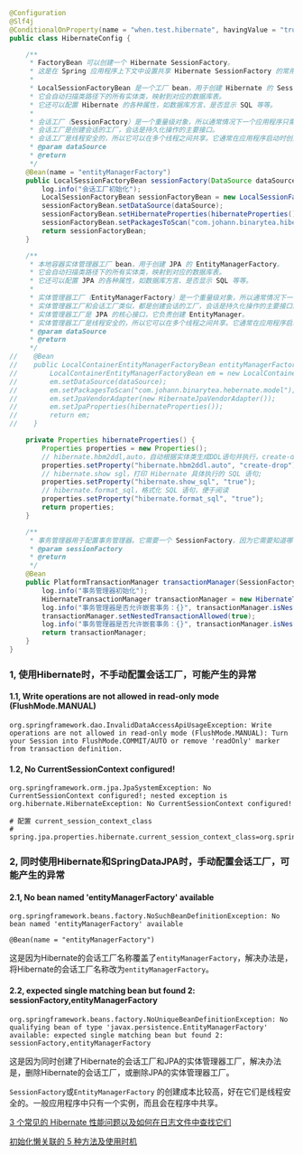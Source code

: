 ```java
@Configuration
@Slf4j
@ConditionalOnProperty(name = "when.test.hibernate", havingValue = "true",matchIfMissing = false)
public class HibernateConfig {

    /**
     * FactoryBean 可以创建一个 Hibernate SessionFactory。
     * 这是在 Spring 应用程序上下文中设置共享 Hibernate SessionFactory 的常用方法；然后，可以通过依赖注入将 SessionFactory 传递给数据访问对象。
     *
     * LocalSessionFactoryBean 是一个工厂 bean，用于创建 Hibernate 的 SessionFactory。
     * 它会自动扫描类路径下的所有实体类，映射到对应的数据库表。
     * 它还可以配置 Hibernate 的各种属性，如数据库方言、是否显示 SQL 等等。
     *
     * 会话工厂（SessionFactory）是一个重量级对象，所以通常情况下一个应用程序只需要一个会话工厂。
     * 会话工厂是创建会话的工厂，会话是持久化操作的主要接口。
     * 会话工厂是线程安全的，所以它可以在多个线程之间共享。它通常在应用程序启动时创建，然后在整个应用程序生命周期中使用。
     * @param dataSource
     * @return
     */
    @Bean(name = "entityManagerFactory")
    public LocalSessionFactoryBean sessionFactory(DataSource dataSource){
        log.info("会话工厂初始化");
        LocalSessionFactoryBean sessionFactoryBean = new LocalSessionFactoryBean();
        sessionFactoryBean.setDataSource(dataSource);
        sessionFactoryBean.setHibernateProperties(hibernateProperties());
        sessionFactoryBean.setPackagesToScan("com.johann.binarytea.hibernate.model");
        return sessionFactoryBean;
    }

    /**
     * 本地容器实体管理器工厂 bean，用于创建 JPA 的 EntityManagerFactory。
     * 它会自动扫描类路径下的所有实体类，映射到对应的数据库表。
     * 它还可以配置 JPA 的各种属性，如数据库方言、是否显示 SQL 等等。
     *
     * 实体管理器工厂（EntityManagerFactory）是一个重量级对象，所以通常情况下一个应用程序只需要一个实体管理器工厂。
     * 实体管理器工厂和会话工厂类似，都是创建会话的工厂，会话是持久化操作的主要接口。
     * 实体管理器工厂是 JPA 的核心接口，它负责创建 EntityManager。
     * 实体管理器工厂是线程安全的，所以它可以在多个线程之间共享。它通常在应用程序启动时创建，然后在整个应用程序生命周期中使用。
     * @param dataSource
     * @return
     */
//    @Bean
//    public LocalContainerEntityManagerFactoryBean entityManagerFactory(DataSource dataSource) {
//        LocalContainerEntityManagerFactoryBean em = new LocalContainerEntityManagerFactoryBean();
//        em.setDataSource(dataSource);
//        em.setPackagesToScan("com.johann.binarytea.hebernate.model");
//        em.setJpaVendorAdapter(new HibernateJpaVendorAdapter());
//        em.setJpaProperties(hibernateProperties());
//        return em;
//    }

    private Properties hibernateProperties() {
        Properties properties = new Properties();
        // hibernate.hbm2ddl,auto，自动根据实体类生成DDL语句并执行，create-drop表示每次启动时都重新创建表结构
        properties.setProperty("hibernate.hbm2ddl.auto", "create-drop");
        // hibernate.show sgl，打印 Hibernate 具体执行的 SQL 语句;
        properties.setProperty("hibernate.show_sql", "true");
        // hibernate.format_sql，格式化 SQL 语句，便于阅读
        properties.setProperty("hibernate.format_sql", "true");
        return properties;
    }

    /**
     * 事务管理器用于配置事务管理器。它需要一个 SessionFactory，因为它需要知道哪个 SessionFactory 是要管理的。
     * @param sessionFactory
     * @return
     */
    @Bean
    public PlatformTransactionManager transactionManager(SessionFactory sessionFactory){
        log.info("事务管理器初始化");
        HibernateTransactionManager transactionManager = new HibernateTransactionManager(sessionFactory);
        log.info("事务管理器是否允许嵌套事务：{}", transactionManager.isNestedTransactionAllowed());
        transactionManager.setNestedTransactionAllowed(true);
        log.info("事务管理器是否允许嵌套事务：{}", transactionManager.isNestedTransactionAllowed());
        return transactionManager;
    }
}
```

### 1, 使用Hibernate时，不手动配置会话工厂，可能产生的异常

#### 1.1, Write operations are not allowed in read-only mode (FlushMode.MANUAL)
```text
org.springframework.dao.InvalidDataAccessApiUsageException: Write operations are not allowed in read-only mode (FlushMode.MANUAL): Turn your Session into FlushMode.COMMIT/AUTO or remove 'readOnly' marker from transaction definition.
```
#### 1.2, No CurrentSessionContext configured!
```text
org.springframework.orm.jpa.JpaSystemException: No CurrentSessionContext configured!; nested exception is org.hibernate.HibernateException: No CurrentSessionContext configured!

# 配置 current_session_context_class
# spring.jpa.properties.hibernate.current_session_context_class=org.springframework.orm.hibernate5.SpringSessionContext
```

### 2, 同时使用Hibernate和SpringDataJPA时，手动配置会话工厂，可能产生的异常

#### 2.1, No bean named 'entityManagerFactory' available
```text
org.springframework.beans.factory.NoSuchBeanDefinitionException: No bean named 'entityManagerFactory' available

@Bean(name = "entityManagerFactory")
```
这是因为Hibernate的会话工厂名称覆盖了`entityManagerFactory`，解决办法是，将Hibernate的会话工厂名称改为`entityManagerFactory`。

#### 2.2, expected single matching bean but found 2: sessionFactory,entityManagerFactory
```text
org.springframework.beans.factory.NoUniqueBeanDefinitionException: No qualifying bean of type 'javax.persistence.EntityManagerFactory' available: expected single matching bean but found 2: sessionFactory,entityManagerFactory
```
这是因为同时创建了Hibernate的会话工厂和JPA的实体管理器工厂，解决办法是，删除Hibernate的会话工厂，或删除JPA的实体管理器工厂。

`SessionFactory`或`EntityManagerFactory` 的创建成本比较高，好在它们是线程安全的。一般应用程序中只有一个实例，而且会在程序中共享。


[3 个常见的 Hibernate 性能问题以及如何在日志文件中查找它们](https://www.baeldung.com/hibernate-common-performance-problems-in-logs)

[初始化懒关联的 5 种方法及使用时机](https://thorben-janssen.com/5-ways-to-initialize-lazy-relations-and-when-to-use-them/)